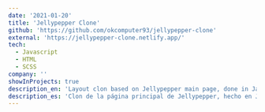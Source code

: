```yaml
---
date: '2021-01-20'
title: 'Jellypepper Clone'
github: 'https://github.com/okcomputer93/jellypepper-clone'
external: 'https://jellypepper-clone.netlify.app/'
tech:
  - Javascript
  - HTML
  - SCSS
company: ''
showInProjects: true
description_en: 'Layout clon based on Jellypepper main page, done in Javascript and SCSS, includes lazy loading for images and scroll revelation.'
description_es: 'Clon de la página principal de Jellypepper, hecho en Javascript y SCSS, incluye efectos de lazy loading y scroll revelation.'
---
```

